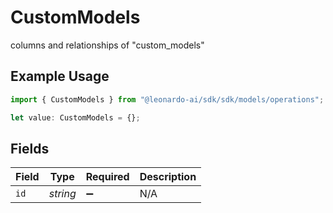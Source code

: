 # CustomModels

columns and relationships of "custom_models"

## Example Usage

```typescript
import { CustomModels } from "@leonardo-ai/sdk/sdk/models/operations";

let value: CustomModels = {};
```

## Fields

| Field              | Type               | Required           | Description        |
| ------------------ | ------------------ | ------------------ | ------------------ |
| `id`               | *string*           | :heavy_minus_sign: | N/A                |
